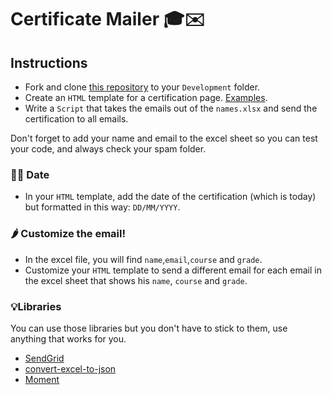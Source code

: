 # Certificate Mailer 🎓✉️

## Instructions

- Fork and clone [this repository](https://github.com/JoinCODED/Task-JS-Email-Script) to your `Development` folder.
- Create an `HTML` template for a certification page. [Examples](https://www.google.com/search?q=html+certification&sxsrf=APq-WBtldQ36xE9ER75MggEvBjAlxqmbag:1648889267097&source=lnms&tbm=isch&sa=X&ved=2ahUKEwia7qeY__T2AhWJTcAKHRsPCPAQ_AUoAXoECAEQAw&biw=1720&bih=654&dpr=2).
- Write a `Script` that takes the emails out of the `names.xlsx` and send the certification to all emails.

Don't forget to add your name and email to the excel sheet so you can test your code, and always check your spam folder.

### 🤼‍♂️ Date

- In your `HTML` template, add the date of the certification (which is today) but formatted in this way: `DD/MM/YYYY`.

### 🌶 Customize the email!

- In the excel file, you will find `name`,`email`,`course` and `grade`.
- Customize your `HTML` template to send a different email for each email in the excel sheet that shows his `name`, `course` and `grade`.

### 💡Libraries 

You can use those libraries but you don't have to stick to them, use anything that works for you.

- [SendGrid](https://sendgrid.com/)
- [convert-excel-to-json](https://www.npmjs.com/package/convert-excel-to-json)
- [Moment](https://www.npmjs.com/package/moment)
